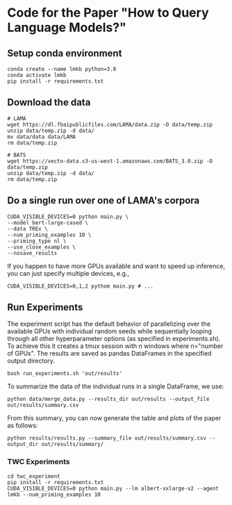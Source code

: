 # Code for the Paper "How to Query Language Models?"

## Setup conda environment
```
conda create --name lmkb python=3.8
conda activate lmkb
pip install -r requirements.txt
```

## Download the data
```
# LAMA
wget https://dl.fbaipublicfiles.com/LAMA/data.zip -O data/temp.zip
unzip data/temp.zip -d data/
mv data/data data/LAMA
rm data/temp.zip

# BATS
wget https://vecto-data.s3-us-west-1.amazonaws.com/BATS_3.0.zip -O data/temp.zip
unzip data/temp.zip -d data/
rm data/temp.zip
```

## Do a single run over one of LAMA's corpora
```
CUDA_VISIBLE_DEVICES=0 python main.py \
--model bert-large-cased \
--data TREx \
--num_priming_examples 10 \
--priming_type nl \
--use_close_examples \
--nosave_results
```
If you happen to have more GPUs available and want to speed up inference, you can just specify multiple devices, e.g.,
```
CUDA_VISIBLE_DEVICES=0,1,2 pythom main.py # ...
```

## Run Experiments
The experiment script has the default behavior of parallelizing over the available GPUs with individual random seeds while sequentially looping through all other hyperparameter options (as specified in experiments.sh). To achieve this it creates a tmux session with n windows where n="number of GPUs". The results are saved as pandas DataFrames in the specified output directory.
```
bash run_experiments.sh 'out/results'
```
To summarize the data of the individual runs in a single DataFrame, we use:
```
python data/merge_data.py --results_dir out/results --output_file out/results/summary.csv
```

From this summary, you can now generate the table and plots of the paper as follows:
```
python results/results.py --summary_file out/results/summary.csv --output_dir out/results/summary/
```

### TWC Experiments
```
cd twc_experiment
pip install -r requirements.txt
CUDA_VISIBLE_DEVICES=0 python main.py --lm albert-xxlarge-v2 --agent lmkb --num_priming_examples 10
```
